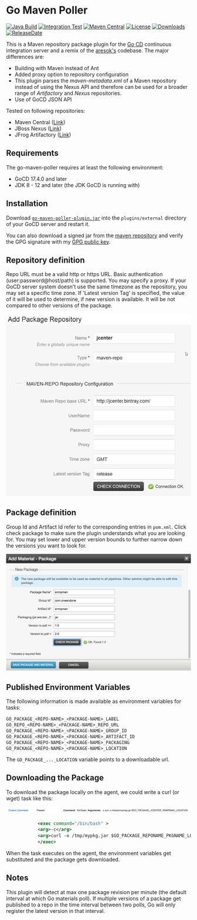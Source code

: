 Go Maven Poller
===================
[![Java Build](https://github.com/1and1/go-maven-poller/actions/workflows/maven.yml/badge.svg)](https://github.com/1and1/go-maven-poller/actions/workflows/maven.yml)
[![Integration Test](https://github.com/1and1/go-maven-poller/actions/workflows/plugin-integration.yml/badge.svg)](https://github.com/1and1/go-maven-poller/actions/workflows/plugin-integration.yml)
[![Maven Central](https://maven-badges.herokuapp.com/maven-central/com.oneandone/go-maven-poller/badge.svg)](https://maven-badges.herokuapp.com/maven-central/com.oneandone/go-maven-poller)
[![License](https://img.shields.io/badge/License-Apache%202.0-blue.svg)](https://opensource.org/licenses/Apache-2.0)
[![Downloads](https://img.shields.io/github/downloads/1and1/go-maven-poller/total)](https://github.com/1and1/go-maven-poller/releases)
[![ReleaseDate](https://img.shields.io/github/release-date/1and1/go-maven-poller)](https://github.com/1and1/go-maven-poller/releases)

This is a Maven repository package plugin for the [Go CD](http://www.go.cd/) continuous
integration server and a remix of the [aresok's](https://github.com/aresok/go-maven-poller) codebase.
The major differences are:

* Building with Maven instead of Ant
* Added proxy option to repository configuration
* This plugin parses the *maven-metadata.xml* of a Maven repository instead of using the Nexus API and therefore can be used for a broader range of *Artifactory* and *Nexus* repositories.
* Use of GoCD JSON API

Tested on following repositories:

* Maven Central ([Link](https://repo1.maven.org/maven2/))
* JBoss Nexus ([Link](https://repository.jboss.org/nexus/content/repositories/))
* JFrog Artifactory ([Link](https://jfrog.com/artifactory/))

Requirements
------------

The go-maven-poller requires at least the following environment:

* GoCD 17.4.0 and later
* JDK 8 - 12 and later (the JDK GoCD is running with)

Installation
------------

Download [`go-maven-poller-plugin.jar`](https://github.com/1and1/go-maven-poller/releases) into the `plugins/external` directory of your GoCD server and restart it.

You can also download a signed jar from the [maven repository](https://repo1.maven.org/maven2/com/oneandone/go-maven-poller/) and verify the GPG signature with my [GPG public key](https://github.com/sfuhrm.gpg).

Repository definition
---------------------

Repo URL must be a valid http or https URL. Basic authentication (user:password@host/path) is supported.
You may specify a proxy. If your GoCD server system doesn't use the same timezone as the repository, you may set
a specific time zone.
If 'Latest version Tag' is specified, the value of it will be used to determine, if new version is available. It will be not compared to other versions of the package.

![Add a Maven repository][1]

Package definition
------------------

Group Id and Artifact Id refer to the corresponding entries in `pom.xml`. 
Click check package to make sure the plugin understands what you are looking for.
You may set lower and upper version bounds to further narrow down the versions you
want to look for.

![Define a package as material for a pipeline][2]

Published Environment Variables
-------------------------------

The following information is made available as environment variables for tasks:

```
GO_PACKAGE_<REPO-NAME>_<PACKAGE-NAME>_LABEL
GO_REPO_<REPO-NAME>_<PACKAGE-NAME>_REPO_URL
GO_PACKAGE_<REPO-NAME>_<PACKAGE-NAME>_GROUP_ID
GO_PACKAGE_<REPO-NAME>_<PACKAGE-NAME>_ARTIFACT_ID
GO_PACKAGE_<REPO-NAME>_<PACKAGE-NAME>_PACKAGING
GO_PACKAGE_<REPO-NAME>_<PACKAGE-NAME>_LOCATION
```

The `GO_PACKAGE_..._LOCATION` variable points to a downloadable url.

Downloading the Package
-----------------------

To download the package locally on the agent, we could write a curl (or wget) task like this:

![Download artifact][3]

```xml
            <exec command="/bin/bash" >
            <arg>-c</arg>
            <arg>curl -o /tmp/mypkg.jar $GO_PACKAGE_REPONAME_PKGNAME_LOCATION</arg>
            </exec>
```

When the task executes on the agent, the environment variables get substituted and the package gets downloaded.

Notes
-----

This plugin will detect at max one package revision per minute (the default interval at which Go materials poll). If multiple versions of a package get published to a repo in the time interval between two polls, Go will only register the latest version in that interval.

[1]: img/add-repo.png  "Define Maven Package Repository"
[2]: img/add-pkgs.png  "Define package as material for a pipeline"
[3]: img/download.png  "Download artifact"
